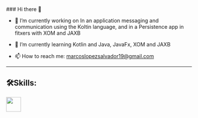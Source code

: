 <div>
  ### Hi there 👋

  - 🔭 I’m currently working on In an application messaging and communication using the Koltin language, and in a Persistence app in fitxers with XOM and JAXB
  - 🌱 I’m currently learning Kotlin and Java, JavaFx, XOM and JAXB

  - 📫 How to reach me: marcoslopezsalvador19@gmail.com

</div>

---
<div>
  <h2>🛠️Skills:</h2>
   <img src="![image](https://user-images.githubusercontent.com/99869440/213526735-677d521d-1403-4c81-add0-93e0d7d3bdc0.png)" title="" alt="" whidth="" height="40" />&nbsp;
</div>

